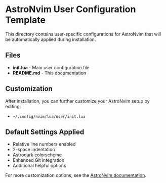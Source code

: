 # AstroNvim User Configuration Template

This directory contains user-specific configurations for AstroNvim that will be automatically applied during installation.

## Files

- **init.lua** - Main user configuration file
- **README.md** - This documentation

## Customization

After installation, you can further customize your AstroNvim setup by editing:
- `~/.config/nvim/lua/user/init.lua`

## Default Settings Applied

- Relative line numbers enabled
- 2-space indentation
- Astrodark colorscheme
- Enhanced Git integration
- Additional helpful options

For more customization options, see the [AstroNvim documentation](https://docs.astronvim.com/).